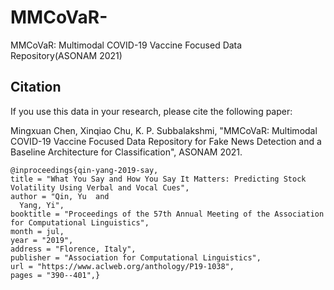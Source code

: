 # MMCoVaR-
MMCoVaR: Multimodal COVID-19 Vaccine Focused Data Repository(ASONAM 2021)

## Citation 

If you use this data in your research, please cite the following paper:

Mingxuan Chen, Xinqiao Chu, K. P. Subbalakshmi, "MMCoVaR: Multimodal COVID-19 Vaccine Focused Data Repository for Fake News Detection and a Baseline Architecture for Classification", ASONAM 2021.


    @inproceedings{qin-yang-2019-say,
    title = "What You Say and How You Say It Matters: Predicting Stock Volatility Using Verbal and Vocal Cues",
    author = "Qin, Yu  and
      Yang, Yi",
    booktitle = "Proceedings of the 57th Annual Meeting of the Association for Computational Linguistics",
    month = jul,
    year = "2019",
    address = "Florence, Italy",
    publisher = "Association for Computational Linguistics",
    url = "https://www.aclweb.org/anthology/P19-1038",
    pages = "390--401",}
